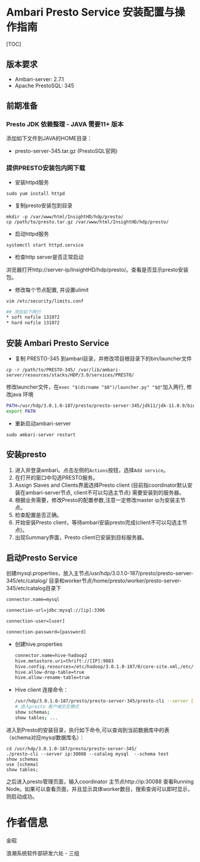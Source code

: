 #   Ambari Presto Service 安装配置与操作指南

[TOC]

## 版本要求

* Ambari-server: 2.7.1 
* Apache PrestoSQL: 345

## 前期准备

### Presto JDK 依赖整理 - JAVA 需要11+ 版本

添加如下文件到JAVA的HOME目录：

* presto-server-345.tar.gz (PrestoSQL官网)

### 提供PRESTO安装包内网下载

* 安装httpd服务

```shell
sudo yum install httpd
```

* 复制presto安装包到目录

```
mkdir -p /var/www/html/InsightHD/hdp/presto/
cp /path/to/presto.tar.gz /var/www/html/InsightHD/hdp/presto/
```

* 启动httpd服务

```
systemctl start httpd.service
```

* 检查http server是否正常启动

浏览器打开http://server-ip/InsightHD/hdp/presto/。查看是否显示presto安装包。

- 修改每个节点配置, 并设置ulimit

```bash
vim /etc/security/limits.conf

## 添加如下两行
* soft nofile 131072
* hard nofile 131072
```



## 安装 Ambari Presto Service

* 复制 PRESTO-345 到ambari目录，并修改项目根目录下的bin/launcher文件

```
cp -r /path/to/PRESTO-345/ /var/lib/ambari-server/resources/stacks/HDP/3.0/services/PRESTO/
```

修改launcher文件，在`exec "$(dirname "$0")/launcher.py" "$@"`加入两行, 修改java 环境

```bash
PATH=/usr/hdp/3.0.1.0-187/presto/presto-server-345/jdk11/jdk-11.0.9/bin/:$PATH
export PATH
```

* 重新启动ambari-server

```
sudo ambari-server restart
```

## 安装presto

1. 进入并登录ambari。点击左侧的`Actions`按钮，选择`Add service`。
2. 在打开的窗口中勾选PRESTO服务。
3. Assign Slaves and Clients界面选择Presto client  (目前指coordinator默认安装在ambari-server节点, client不可以勾选主节点) 需要安装到的服务器。
5. 根据业务需要，修改Presto的配置参数,注意一定修改master ip为安装主节点。
6. 检查配置是否正确。
7. 开始安装Presto client，等待ambari安装presto完成(client不可以勾选主节点)。
8. 出现Summary界面，Presto client已安装到目标服务器。

## 启动Presto Service

创建mysql.properties，放入主节点/usr/hdp/3.0.1.0-187/presto/presto-server-345/etc/catalog/ 目录和worker节点/home/presto/worker/presto-server-345/etc/catalog目录下

``` bash
connector.name=mysql

connection-url=jdbc:mysql://[ip]:3306

connection-user=[user]

connection-password=[password]
```

- 创建hive.properties

  ```bash
  connector.name=hive-hadoop2
  hive.metastore.uri=thrift://[IP]:9083
  hive.config.resources=/etc/hadoop/3.0.1.0-187/0/core-site.xml,/etc/hadoop/3.0.1.0-187/0/hdfs-site.xml
  hive.allow-drop-table=true
  hive.allow-rename-table=true
  ```

- Hive client 连接命令：

  ``` bash
  /usr/hdp/3.0.1.0-187/presto/presto-server-345/presto-cli --server [ip]:30088 --catalog hive --schema [dbname]
  # 进入presto 客户端交互模式
  show schemas;
  show tables; ...
  ```

  

进入到Presto的安装目录，执行如下命令,可以查询到当前数据库中的表（schema对应mysql数据库名）：

```shell
cd /usr/hdp/3.0.1.0-187/presto/presto-server-345/
./presto-cli --server ip:30088 --catalog mysql  --schema test
show schemas
use [schema]
show tables;

```

之后进入presto管理页面，输入coordinator 主节点http://ip:30088 查看Running Node。如果可以查看页面，并且显示具体worker数目，搜索查询可以即时显示，则启动成功。

# 作者信息

金昭

浪潮系统软件部研发六处 -  三组


